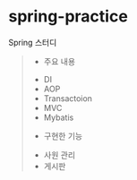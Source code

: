 # spring-practice
Spring 스터디

> - 주요 내용
> + DI
> + AOP
> + Transactoion
> + MVC
> + Mybatis
> 
> - 구현한 기능
> + 사원 관리
> + 게시판
